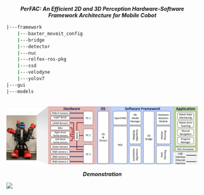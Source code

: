 ***<p style="text-align: center;">PerFAC: An Efficient 2D and 3D Perception Hardware-Software Framework Architecture for Mobile Cobot***


```bash
|---framework
    |---baxter_moveit_config
    |---bridge
    |---detector
    |---nuc
    |---relfex-ros-pkg
    |---ssd
    |---velodyne
    |---yolov7
|---gui
|---models
 	

```

![](images/fw.png)

***<p style="text-align: center;">Demonstration***


[![](https://img.youtube.com/vi/bUlXZmi7CMU/0.jpg)](https://www.youtube.com/watch?v=bUlXZmi7CMU)
